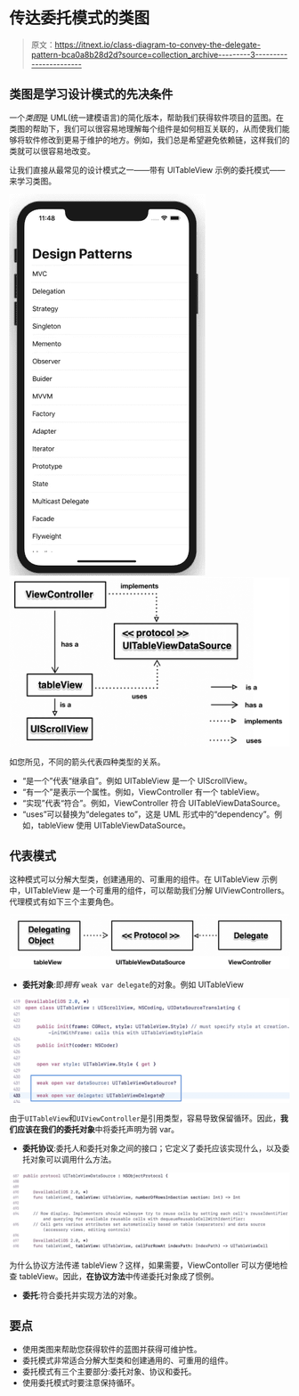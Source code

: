 # 传达委托模式的类图

> 原文：<https://itnext.io/class-diagram-to-convey-the-delegate-pattern-bca0a8b28d2d?source=collection_archive---------3----------------------->

## 类图是学习设计模式的先决条件

一个*类图*是 UML(统一建模语言)的简化版本，帮助我们获得软件项目的蓝图。在类图的帮助下，我们可以很容易地理解每个组件是如何相互关联的，从而使我们能够将软件修改到更易于维护的地方。例如，我们总是希望避免依赖链，这样我们的类就可以很容易地改变。

让我们直接从最常见的设计模式之一——带有 UITableView 示例的委托模式——来学习类图。

![](img/8394cc4202bffd25849baa47e0ddf425.png)![](img/9952f6e6d49f8a865e13168b773c6329.png)

如您所见，不同的箭头代表四种类型的关系。

*   “是一个”代表“继承自”。例如 UITableView 是一个 UIScrollView。
*   “有一个”是表示一个属性。例如，ViewController 有一个 tableView。
*   “实现”代表“符合”。例如，ViewController 符合 UITableViewDataSource。
*   “uses”可以替换为“delegates to”，这是 UML 形式中的“dependency”。例如，tableView 使用 UITableViewDataSource。

## 代表模式

这种模式可以分解大型类，创建通用的、可重用的组件。在 UITableView 示例中，UITableView 是一个可重用的组件，可以帮助我们分解 UIViewControllers。代理模式有如下三个主要角色。

![](img/1005805401bc6aa53b7b73d27e3bbcd8.png)

*   **委托对象**:即*拥有* `weak var delegate`的对象。例如 UITableView

![](img/87a9ff10933f268ec9e14ce726ae1625.png)

由于`UITableView`和`UIViewController`是引用类型，容易导致保留循环。因此，**我们应该在我们的委托对象**中将委托声明为弱 var。

*   **委托协议**:委托人和委托对象之间的接口；它定义了委托应该实现什么，以及委托对象可以调用什么方法。

![](img/ef9a061e5e31b6ee7e2832e6ccf7f709.png)

为什么协议方法传递 tableView？这样，如果需要，ViewContoller 可以方便地检查 tableView。因此，**在协议方法**中传递委托对象成了惯例。

*   **委托**:符合委托并实现方法的对象。

## 要点

*   使用类图来帮助您获得软件的蓝图并获得可维护性。
*   委托模式非常适合分解大型类和创建通用的、可重用的组件。
*   委托模式有三个主要部分:委托对象、协议和委托。
*   使用委托模式时要注意保持循环。